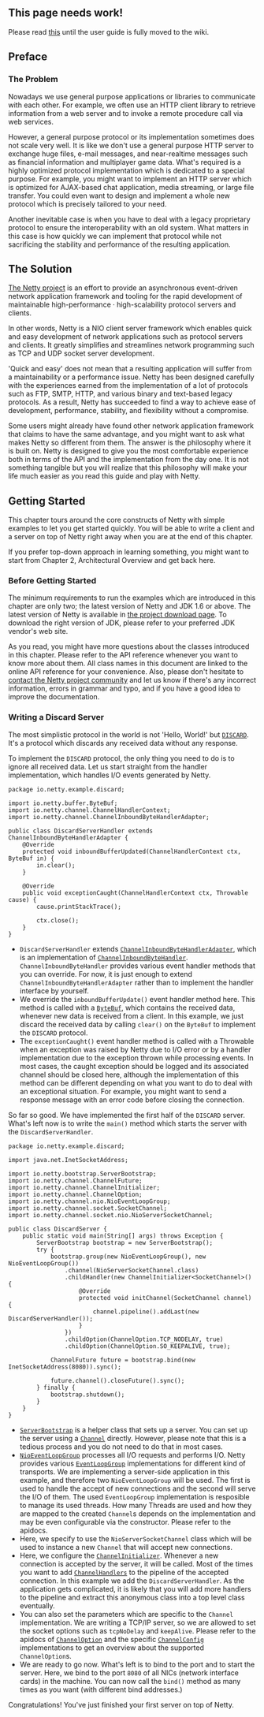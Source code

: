 ## This page needs work!

Please read [this](http://netty.io/4.0/guide/) until the user guide is fully moved to the wiki.

## Preface
### The Problem
Nowadays we use general purpose applications or libraries to communicate with each other. For example, we often use an HTTP client library to retrieve information from a web server and to invoke a remote procedure call via web services.

However, a general purpose protocol or its implementation sometimes does not scale very well. It is like we don't use a general purpose HTTP server to exchange huge files, e-mail messages, and near-realtime messages such as financial information and multiplayer game data. What's required is a highly optimized protocol implementation which is dedicated to a special purpose. For example, you might want to implement an HTTP server which is optimized for AJAX-based chat application, media streaming, or large file transfer. You could even want to design and implement a whole new protocol which is precisely tailored to your need.

Another inevitable case is when you have to deal with a legacy proprietary protocol to ensure the interoperability with an old system. What matters in this case is how quickly we can implement that protocol while not sacrificing the stability and performance of the resulting application.

## The Solution
[The Netty project](http://netty.io/) is an effort to provide an asynchronous event-driven network application framework and tooling for the rapid development of maintainable high-performance · high-scalability protocol servers and clients.

In other words, Netty is a NIO client server framework which enables quick and easy development of network applications such as protocol servers and clients. It greatly simplifies and streamlines network programming such as TCP and UDP socket server development.

'Quick and easy' does not mean that a resulting application will suffer from a maintainability or a performance issue. Netty has been designed carefully with the experiences earned from the implementation of a lot of protocols such as FTP, SMTP, HTTP, and various binary and text-based legacy protocols. As a result, Netty has succeeded to find a way to achieve ease of development, performance, stability, and flexibility without a compromise.

Some users might already have found other network application framework that claims to have the same advantage, and you might want to ask what makes Netty so different from them. The answer is the philosophy where it is built on. Netty is designed to give you the most comfortable experience both in terms of the API and the implementation from the day one. It is not something tangible but you will realize that this philosophy will make your life much easier as you read this guide and play with Netty.

## Getting Started
This chapter tours around the core constructs of Netty with simple examples to let you get started quickly. You will be able to write a client and a server on top of Netty right away when you are at the end of this chapter.

If you prefer top-down approach in learning something, you might want to start from Chapter 2, Architectural Overview and get back here.

### Before Getting Started
The minimum requirements to run the examples which are introduced in this chapter are only two; the latest version of Netty and JDK 1.6 or above. The latest version of Netty is available in [the project download page](http://netty.io/downloads). To download the right version of JDK, please refer to your preferred JDK vendor's web site.

As you read, you might have more questions about the classes introduced in this chapter. Please refer to the API reference whenever you want to know more about them. All class names in this document are linked to the online API reference for your convenience. Also, please don't hesitate to [contact the Netty project community](http://netty.io/community.html) and let us know if there's any incorrect information, errors in grammar and typo, and if you have a good idea to improve the documentation.

### Writing a Discard Server
The most simplistic protocol in the world is not 'Hello, World!' but [`DISCARD`](http://tools.ietf.org/html/rfc863). It's a protocol which discards any received data without any response.

To implement the `DISCARD` protocol, the only thing you need to do is to ignore all received data. Let us start straight from the handler implementation, which handles I/O events generated by Netty.

	package io.netty.example.discard;
	
	import io.netty.buffer.ByteBuf;
	import io.netty.channel.ChannelHandlerContext;
	import io.netty.channel.ChannelInboundByteHandlerAdapter;
	
	public class DiscardServerHandler extends ChannelInboundByteHandlerAdapter {
		@Override
		protected void inboundBufferUpdated(ChannelHandlerContext ctx, ByteBuf in) {
			in.clear();
		}
		
		@Override
		public void exceptionCaught(ChannelHandlerContext ctx, Throwable cause) {
			cause.printStackTrace();
			
			ctx.close();
		}
	}

* `DiscardServerHandler` extends [`ChannelInboundByteHandlerAdapter`](http://netty.io/4.0/api/io/netty/channel/ChannelInboundByteHandlerAdapter.html), which is an implementation of [`ChannelInboundByteHandler`](http://netty.io/4.0/api/io/netty/channel/ChannelInboundByteHandler.html). `ChannelInboundByteHandler` provides various event handler methods that you can override. For now, it is just enough to extend `ChannelInboundByteHandlerAdapter` rather than to implement the handler interface by yourself.
* We override the `inboundBufferUpdate()` event handler method here. This method is called with a [`ByteBuf`](http://netty.io/4.0/api/io/netty/buffer/ByteBuf.html), which contains the received data, whenever new data is received from a client. In this example, we just discard the received data by calling `clear()` on the `ByteBuf` to implement the `DISCARD` protocol.
* The `exceptionCaught()` event handler method is called with a Throwable when an exception was raised by Netty due to I/O error or by a handler implementation due to the exception thrown while processing events. In most cases, the caught exception should be logged and its associated channel should be closed here, although the implementation of this method can be different depending on what you want to do to deal with an exceptional situation. For example, you might want to send a response message with an error code before closing the connection.

So far so good. We have implemented the first half of the `DISCARD` server. What's left now is to write the `main()` method which starts the server with the `DiscardServerHandler`.

	package io.netty.example.discard;
	
	import java.net.InetSocketAddress;
	
	import io.netty.bootstrap.ServerBootstrap;
	import io.netty.channel.ChannelFuture;
	import io.netty.channel.ChannelInitializer;
	import io.netty.channel.ChannelOption;
	import io.netty.channel.nio.NioEventLoopGroup;
	import io.netty.channel.socket.SocketChannel;
	import io.netty.channel.socket.nio.NioServerSocketChannel;
	
	public class DiscardServer {
		public static void main(String[] args) throws Exception {
			ServerBootstrap bootstrap = new ServerBootstrap();
			try {
				bootstrap.group(new NioEventLoopGroup(), new NioEventLoopGroup())
					.channel(NioServerSocketChannel.class)
					.childHandler(new ChannelInitializer<SocketChannel>() {
						@Override
						protected void initChannel(SocketChannel channel) {
							channel.pipeline().addLast(new DiscardServerHandler());
						}
					})
					.childOption(ChannelOption.TCP_NODELAY, true)
					.childOption(ChannelOption.SO_KEEPALIVE, true);
				
				ChannelFuture future = bootstrap.bind(new InetSocketAddress(8080)).sync();
				
				future.channel().closeFuture().sync();
			} finally {
				bootstrap.shutdown();
			}
		}
	}

* [`ServerBootstrap`](http://netty.io/4.0/api/io/netty/bootstrap/ServerBootstrap.html) is a helper class that sets up a server. You can set up the server using a [`Channel`](http://netty.io/4.0/api/io/netty/channel/Channel.html) directly. However, please note that this is a tedious process and you do not need to do that in most cases.
* [`NioEventLoopGroup`](http://netty.io/4.0/api/io/netty/channel/nio/NioEventLoopGroup.html) processes all I/O requests and performs I/O. Netty provides various [`EventLoopGroup`](http://netty.io/4.0/api/io/netty/channel/EventLoopGroup.html) implementations for different kind of transports. We are implementing a server-side application in this example, and therefore two `NioEventLoopGroup` will be used. The first is used to handle the accept of new connections and the second will serve the I/O of them. The used `EventLoopGroup` implementation is resposible to manage its used threads. How many Threads are used and how they are mapped to the created `Channel`s depends on the implementation and may be even configurable via the constructor. Please refer to the apidocs.
* Here, we specify to use the `NioServerSocketChannel` class which will be used to instance a new `Channel` that will accept new connections.
* Here, we configure the [`ChannelInitializer`](http://static.netty.io/4.0/api/io/netty/channel/ChannelInitializer.html). Whenever a new connection is accepted by the server, it will be called. Most of the times you want to add [`ChannelHandlers`](http://static.netty.io/4.0/api/io/netty/channel/ChannelHandler.html) to the pipeline of the accepted connection. In this example we add the `DiscardServerHandler`. As the application gets complicated, it is likely that you will add more handlers to the pipeline and extract this anonymous class into a top level class eventually.
* You can also set the parameters which are specific to the `Channel` implementation. We are writing a TCP/IP server, so we are allowed to set the socket options such as `tcpNoDelay` and `keepAlive`. Please refer to the apidocs of [`ChannelOption`](http://netty.io/4.0/api/io/netty/channel/ChannelOption.html) and the specific [`ChannelConfig`](http://netty.io/4.0/api/io/netty/channel/ChannelConfig.html) implementations to get an overview about the supported `ChannelOption`s.
* We are ready to go now. What's left is to bind to the port and to start the server. Here, we bind to the port `8080` of all NICs (network interface cards) in the machine. You can now call the `bind()` method as many times as you want (with different bind addresses.)

Congratulations! You've just finished your first server on top of Netty.